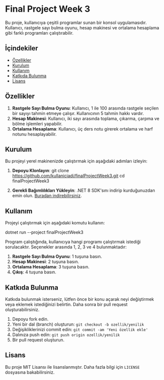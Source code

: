 ﻿# Final Project Week 3

Bu proje, kullanıcıya çeşitli programlar sunan bir konsol uygulamasıdır. Kullanıcı, rastgele sayı bulma oyunu, hesap makinesi ve ortalama hesaplama gibi farklı programları çalıştırabilir.

## İçindekiler

- [Özellikler](#özellikler)
- [Kurulum](#kurulum)
- [Kullanım](#kullanım)
- [Katkıda Bulunma](#katkıda-bulunma)
- [Lisans](#lisans)

## Özellikler

1. **Rastgele Sayı Bulma Oyunu**: Kullanıcı, 1 ile 100 arasında rastgele seçilen bir sayıyı tahmin etmeye çalışır. Kullanıcının 5 tahmin hakkı vardır.
2. **Hesap Makinesi**: Kullanıcı, iki sayı arasında toplama, çıkarma, çarpma ve bölme işlemleri yapabilir.
3. **Ortalama Hesaplama**: Kullanıcı, üç ders notu girerek ortalama ve harf notunu hesaplayabilir.

## Kurulum

Bu projeyi yerel makinenizde çalıştırmak için aşağıdaki adımları izleyin:

1. **Depoyu Klonlayın**:
git clone https://github.com/kullaniciadi/finalProjectWeek3.git
cd finalProjectWeek3

2. **Gerekli Bağımlılıkları Yükleyin**:
    .NET 8 SDK'sını indirip kurduğunuzdan emin olun. [Buradan indirebilirsiniz](https://dotnet.microsoft.com/download/dotnet/8.0).

## Kullanım

Projeyi çalıştırmak için aşağıdaki komutu kullanın:

dotnet run --project finalProjectWeek3


Program çalıştığında, kullanıcıya hangi programı çalıştırmak istediği sorulacaktır. Seçenekler arasında 1, 2, 3 ve 4 bulunmaktadır:

1. **Rastgele Sayı Bulma Oyunu**: 1 tuşuna basın.
2. **Hesap Makinesi**: 2 tuşuna basın.
3. **Ortalama Hesaplama**: 3 tuşuna basın.
4. **Çıkış**: 4 tuşuna basın.

## Katkıda Bulunma

Katkıda bulunmak isterseniz, lütfen önce bir konu açarak neyi değiştirmek veya eklemek istediğinizi belirtin. Daha sonra bir pull request oluşturabilirsiniz.

1. Depoyu fork edin.
2. Yeni bir dal (branch) oluşturun: `git checkout -b ozellik/yenilik`
3. Değişikliklerinizi commit edin: `git commit -am 'Yeni özellik ekle'`
4. Dalınıza push edin: `git push origin ozellik/yenilik`
5. Bir pull request oluşturun.

## Lisans

Bu proje MIT Lisansı ile lisanslanmıştır. Daha fazla bilgi için `LICENSE` dosyasına bakabilirsiniz.


    